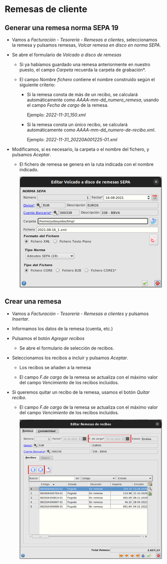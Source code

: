 # Remesas de cliente


## Generar una remesa norma SEPA 19

* Vamos a *Facturación - Tesorería - Remesas a clientes*, seleccionamos la remesa y pulsamos  remesas, *Volcar remesa en disco en norma SEPA*.

* Se abre el formulario de *Volcado a disco de remesas*
    * Si ya habíamos guardado una remesa anteriormente en nuestro puesto, el campo *Carpeta* recuerda la carpeta de grabación*.
    
    * El campo *Nombre fichero* contiene el nombre construido según el siguiente criterio:
        * Si la remesa consta de más de un recibo, se calculará automáticamente como *AAAA-mm-dd_numero_remesa*, usando el campo *Fecha de cargo* de la remesa.

            Ejemplo: *2022-11-31_150.xml*

        * Si la remesa consta un único recibo, se calculará automáticamente como *AAAA-mm-dd_numero-de-recibo.xml*.

            Ejemplo: *2022-11-31_20220A001225-01.xml*
* Modificamos, si es necesario, la carpeta o el nombre del fichero, y pulsamos *Aceptar*.
    * El fichero de remesa se genera en la ruta indicada con el nombre indicado.


        ![Formulario SEPA](./img/tesor_sepa.png)


## Crear una remesa
* Vamos a *Facturación - Tesorería - Remesas a clientes* y pulsamos *Insertar*.

* Informamos los datos de la remesa (cuenta, etc.)

* Pulsamos el botón *Agregar recibos*
    * Se abre el formulario de selección de recibos.
    
* Seleccionamos los recibos a incluir y pulsamos *Aceptar*.
    * Los recibos se añaden a la remesa
    
    * El campo *F.de cargo* de la remesa se actualiza con el máximo valor del campo *Vencimiento* de los recibos incluidos.
* Si queremos quitar un recibo de la remesa, usamos el botón *Quitar recibo*.
    * El campo *F.de cargo* de la remesa se actualiza con el máximo valor del campo *Vencimiento* de los recibos incluidos.
        
        ![Añadir o quitar recibos](./img/tesor_editarRecibosRemesa.png)